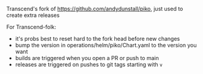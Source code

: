 Transcend's fork of https://github.com/andydunstall/piko, just used to create extra releases

For Transcend-folk:
- it's probs best to reset hard to the fork head before new changes
- bump the version in operations/helm/piko/Chart.yaml to the version you want
- builds are triggered when you open a PR or push to main
- releases are triggered on pushes to git tags starting with `v`